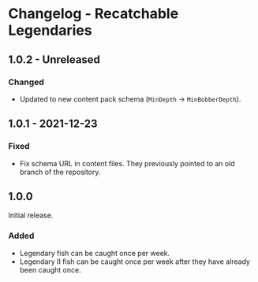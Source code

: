 # Changelog - Recatchable Legendaries

## 1.0.2 - Unreleased

### Changed

- Updated to new content pack schema (`MinDepth` -> `MinBobberDepth`).

## 1.0.1 - 2021-12-23

### Fixed

- Fix schema URL in content files. They previously pointed to an old branch of the repository.

## 1.0.0

Initial release.

### Added

- Legendary fish can be caught once per week.
- Legendary II fish can be caught once per week after they have already been caught once.
